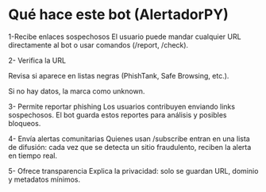 # Qué hace este bot (AlertadorPY)
1-Recibe enlaces sospechosos
El usuario puede mandar cualquier URL directamente al bot o usar comandos (/report, /check).

2- Verifica la URL

Revisa si aparece en listas negras (PhishTank, Safe Browsing, etc.).

Si no hay datos, la marca como unknown.

3- Permite reportar phishing
Los usuarios contribuyen enviando links sospechosos.
El bot guarda estos reportes para análisis y posibles bloqueos.

4- Envía alertas comunitarias
Quienes usan /subscribe entran en una lista de difusión:
cada vez que se detecta un sitio fraudulento, reciben la alerta en tiempo real.

5- Ofrece transparencia
Explica la privacidad: solo se guardan URL, dominio y metadatos mínimos.

